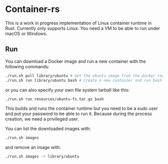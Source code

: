 # Container-rs

This is a work in progress implementation of Linux container runtime in Rust. Currently only supports Linux. You need a VM to be able to run under macOS or Windows.

## Run

You can download a Docker image and run a new container with the following commands:

```bash
./run.sh pull library/ubuntu # Get the ubuntu image from the docker registry.
./run.sh run library/ubuntu bash # Create a new container and run bash with the ubuntu image.
```

or you can also specify your own file system tarball like this:

```bash
./run.sh run resources/ubuntu-fs.tar.gz bash
```

This builds and runs the container runtime but you need to be a sudo user and put your password to be able to run it. Because during the process creation, we need a privileged user.

You can list the downloaded images with:

```bash
./run.sh images
```

and remove an image with:

```bash
./run.sh images -r library/ubuntu
```
